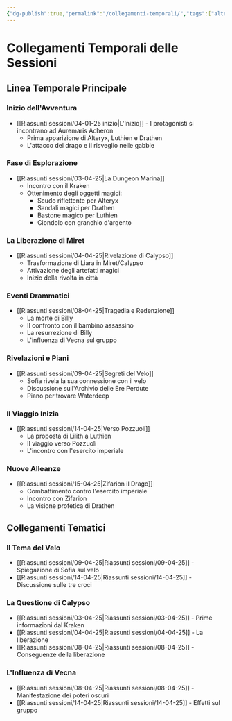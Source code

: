 ```yaml
---
{"dg-publish":true,"permalink":"/collegamenti-temporali/","tags":["alteryx","billy","drathen","miret","luthien","sofia","zifarion"]}
---
```


# Collegamenti Temporali delle Sessioni

## Linea Temporale Principale

### Inizio dell'Avventura
- [[Riassunti sessioni/04-01-25 inizio\|L'Inizio]] - I protagonisti si incontrano ad Auremaris Acheron
  - Prima apparizione di Alteryx, Luthien e Drathen
  - L'attacco del drago e il risveglio nelle gabbie

### Fase di Esplorazione
- [[Riassunti sessioni/03-04-25\|La Dungeon Marina]]
  - Incontro con il Kraken
  - Ottenimento degli oggetti magici:
    - Scudo riflettente per Alteryx
    - Sandali magici per Drathen
    - Bastone magico per Luthien
    - Ciondolo con granchio d'argento

### La Liberazione di Miret
- [[Riassunti sessioni/04-04-25\|Rivelazione di Calypso]]
  - Trasformazione di Liara in Miret/Calypso
  - Attivazione degli artefatti magici
  - Inizio della rivolta in città

### Eventi Drammatici
- [[Riassunti sessioni/08-04-25\|Tragedia e Redenzione]]
  - La morte di Billy
  - Il confronto con il bambino assassino
  - La resurrezione di Billy
  - L'influenza di Vecna sul gruppo

### Rivelazioni e Piani
- [[Riassunti sessioni/09-04-25\|Segreti del Velo]]
  - Sofia rivela la sua connessione con il velo
  - Discussione sull'Archivio delle Ere Perdute
  - Piano per trovare Waterdeep

### Il Viaggio Inizia
- [[Riassunti sessioni/14-04-25\|Verso Pozzuoli]]
  - La proposta di Lilith a Luthien
  - Il viaggio verso Pozzuoli
  - L'incontro con l'esercito imperiale

### Nuove Alleanze
- [[Riassunti sessioni/15-04-25\|Zifarion il Drago]]
  - Combattimento contro l'esercito imperiale
  - Incontro con Zifarion
  - La visione profetica di Drathen

## Collegamenti Tematici

### Il Tema del Velo
- [[Riassunti sessioni/09-04-25\|Riassunti sessioni/09-04-25]] - Spiegazione di Sofia sul velo
- [[Riassunti sessioni/14-04-25\|Riassunti sessioni/14-04-25]] - Discussione sulle tre croci

### La Questione di Calypso
- [[Riassunti sessioni/03-04-25\|Riassunti sessioni/03-04-25]] - Prime informazioni dal Kraken
- [[Riassunti sessioni/04-04-25\|Riassunti sessioni/04-04-25]] - La liberazione
- [[Riassunti sessioni/08-04-25\|Riassunti sessioni/08-04-25]] - Conseguenze della liberazione

### L'Influenza di Vecna
- [[Riassunti sessioni/08-04-25\|Riassunti sessioni/08-04-25]] - Manifestazione dei poteri oscuri
- [[Riassunti sessioni/14-04-25\|Riassunti sessioni/14-04-25]] - Effetti sul gruppo

